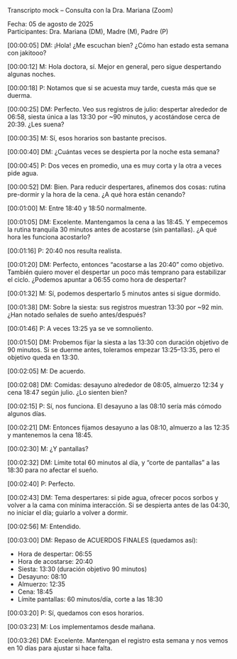 Transcripto mock – Consulta con la Dra. Mariana (Zoom)

Fecha: 05 de agosto de 2025  
Participantes: Dra. Mariana (DM), Madre (M), Padre (P)

[00:00:05] DM: ¡Hola! ¿Me escuchan bien? ¿Cómo han estado esta semana con jakitooo?

[00:00:12] M: Hola doctora, sí. Mejor en general, pero sigue despertando algunas noches.

[00:00:18] P: Notamos que si se acuesta muy tarde, cuesta más que se duerma.

[00:00:25] DM: Perfecto. Veo sus registros de julio: despertar alrededor de 06:58, siesta única a las 13:30 por ~90 minutos, y acostándose cerca de 20:39. ¿Les suena?

[00:00:35] M: Sí, esos horarios son bastante precisos.

[00:00:40] DM: ¿Cuántas veces se despierta por la noche esta semana?

[00:00:45] P: Dos veces en promedio, una es muy corta y la otra a veces pide agua.

[00:00:52] DM: Bien. Para reducir despertares, afinemos dos cosas: rutina pre-dormir y la hora de la cena. ¿A qué hora están cenando?

[00:01:00] M: Entre 18:40 y 18:50 normalmente.

[00:01:05] DM: Excelente. Mantengamos la cena a las 18:45. Y empecemos la rutina tranquila 30 minutos antes de acostarse (sin pantallas). ¿A qué hora les funciona acostarlo?

[00:01:16] P: 20:40 nos resulta realista.

[00:01:20] DM: Perfecto, entonces “acostarse a las 20:40” como objetivo. También quiero mover el despertar un poco más temprano para estabilizar el ciclo. ¿Podemos apuntar a 06:55 como hora de despertar?

[00:01:32] M: Sí, podemos despertarlo 5 minutos antes si sigue dormido.

[00:01:38] DM: Sobre la siesta: sus registros muestran 13:30 por ~92 min. ¿Han notado señales de sueño antes/después?

[00:01:46] P: A veces 13:25 ya se ve somnoliento.

[00:01:50] DM: Probemos fijar la siesta a las 13:30 con duración objetivo de 90 minutos. Si se duerme antes, toleramos empezar 13:25–13:35, pero el objetivo queda en 13:30.

[00:02:05] M: De acuerdo.

[00:02:08] DM: Comidas: desayuno alrededor de 08:05, almuerzo 12:34 y cena 18:47 según julio. ¿Lo sienten bien?

[00:02:15] P: Sí, nos funciona. El desayuno a las 08:10 sería más cómodo algunos días.

[00:02:21] DM: Entonces fijamos desayuno a las 08:10, almuerzo a las 12:35 y mantenemos la cena 18:45.

[00:02:30] M: ¿Y pantallas?

[00:02:32] DM: Límite total 60 minutos al día, y “corte de pantallas” a las 18:30 para no afectar el sueño.

[00:02:40] P: Perfecto.

[00:02:43] DM: Tema despertares: si pide agua, ofrecer pocos sorbos y volver a la cama con mínima interacción. Si se despierta antes de las 04:30, no iniciar el día; guiarlo a volver a dormir.

[00:02:56] M: Entendido.

[00:03:00] DM: Repaso de ACUERDOS FINALES (quedamos así):
- Hora de despertar: 06:55
- Hora de acostarse: 20:40
- Siesta: 13:30 (duración objetivo 90 minutos)
- Desayuno: 08:10
- Almuerzo: 12:35
- Cena: 18:45
- Límite pantallas: 60 minutos/día, corte a las 18:30

[00:03:20] P: Sí, quedamos con esos horarios.

[00:03:23] M: Los implementamos desde mañana.

[00:03:26] DM: Excelente. Mantengan el registro esta semana y nos vemos en 10 días para ajustar si hace falta.
